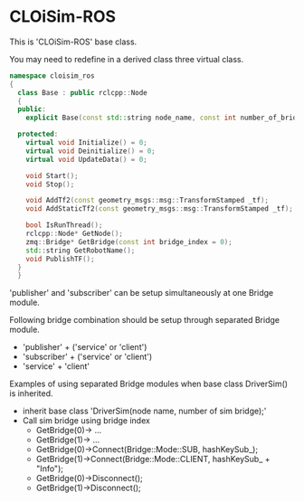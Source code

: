 # CLOiSim-ROS

This is 'CLOiSim-ROS' base class.

You may need to redefine in a derived class three virtual class.

```c++
namespace cloisim_ros
{
  class Base : public rclcpp::Node
  {
  public:
    explicit Base(const std::string node_name, const int number_of_bridge = 1);

  protected:
    virtual void Initialize() = 0;
    virtual void Deinitialize() = 0;
    virtual void UpdateData() = 0;

    void Start();
    void Stop();

    void AddTf2(const geometry_msgs::msg::TransformStamped _tf);
    void AddStaticTf2(const geometry_msgs::msg::TransformStamped _tf);

    bool IsRunThread();
    rclcpp::Node* GetNode();
    zmq::Bridge* GetBridge(const int bridge_index = 0);
    std::string GetRobotName();
    void PublishTF();
  }
  }
```

'publisher' and 'subscriber' can be setup simultaneously at one Bridge module.

Following bridge combination should be setup through separated Bridge module.

- 'publisher' + ('service' or 'client')
- 'subscriber' + ('service' or 'client')
- 'service' + 'client'

Examples of using separated Bridge modules when base class DriverSim() is inherited.

- inherit base class 'DriverSim(node name, number of sim bridge);'
- Call sim bridge using bridge index
  - GetBridge(0)-> ...
  - GetBridge(1)-> ...
  - GetBridge(0)->Connect(Bridge::Mode::SUB, hashKeySub_);
  - GetBridge(1)->Connect(Bridge::Mode::CLIENT, hashKeySub_ + "Info");
  - GetBridge(0)->Disconnect();
  - GetBridge(1)->Disconnect();
